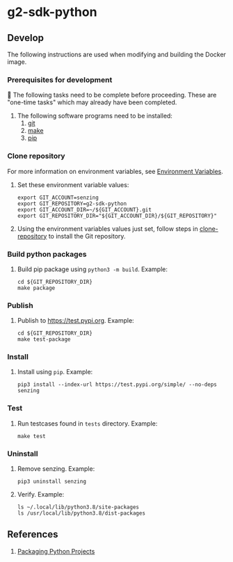 # g2-sdk-python

## Develop

The following instructions are used when modifying and building the Docker image.

### Prerequisites for development

:thinking: The following tasks need to be complete before proceeding.
These are "one-time tasks" which may already have been completed.

1. The following software programs need to be installed:
    1. [git](https://github.com/Senzing/knowledge-base/blob/master/HOWTO/install-git.md)
    1. [make](https://github.com/Senzing/knowledge-base/blob/master/HOWTO/install-make.md)
    1. [pip](https://github.com/Senzing/knowledge-base/blob/master/HOWTO/install-pip.md)

### Clone repository

For more information on environment variables,
see [Environment Variables](https://github.com/Senzing/knowledge-base/blob/master/lists/environment-variables.md).

1. Set these environment variable values:

    ```console
    export GIT_ACCOUNT=senzing
    export GIT_REPOSITORY=g2-sdk-python
    export GIT_ACCOUNT_DIR=~/${GIT_ACCOUNT}.git
    export GIT_REPOSITORY_DIR="${GIT_ACCOUNT_DIR}/${GIT_REPOSITORY}"
    ```

1. Using the environment variables values just set, follow steps in [clone-repository](https://github.com/Senzing/knowledge-base/blob/master/HOWTO/clone-repository.md) to install the Git repository.

### Build python packages

1. Build pip package using `python3 -m build`.
   Example:

    ```console
    cd ${GIT_REPOSITORY_DIR}
    make package
    ```

### Publish

1. Publish to <https://test.pypi.org>.
   Example:

    ```console
    cd ${GIT_REPOSITORY_DIR}
    make test-package
    ```

### Install

1. Install using `pip`.
   Example:

    ```console
    pip3 install --index-url https://test.pypi.org/simple/ --no-deps senzing
    ```

### Test

1. Run testcases found in `tests` directory.
   Example:

    ```console
    make test
    ```

### Uninstall

1. Remove senzing.
   Example:

    ```console
    pip3 uninstall senzing
    ```

1. Verify.
   Example:

    ```console
    ls ~/.local/lib/python3.8/site-packages
    ls /usr/local/lib/python3.8/dist-packages
    ```

## References

1. [Packaging Python Projects](https://packaging.python.org/tutorials/packaging-projects/)
